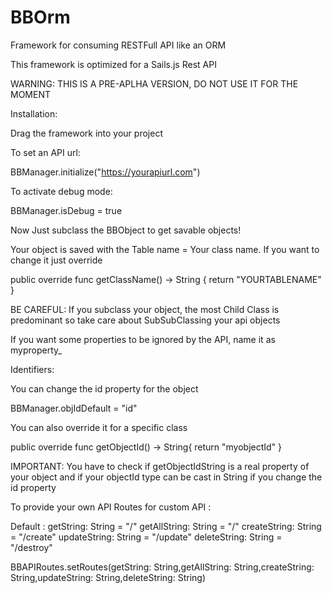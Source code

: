 # BBOrm
Framework for consuming RESTFull API like an ORM

This framework is optimized for a Sails.js Rest API

WARNING: THIS IS A PRE-APLHA VERSION, DO NOT USE IT FOR THE MOMENT

Installation:

Drag the framework into your project

To set an API url:

BBManager.initialize("https://yourapiurl.com")

To activate debug mode:

BBManager.isDebug = true

Now Just subclass the BBObject to get savable objects!

Your object is saved with the Table name = Your class name. If you want to change it just override 
    
public override func getClassName() -> String {
   return "YOURTABLENAME"
}

BE CAREFUL: If you subclass your object, the most Child Class is predominant so take care about SubSubClassing your api objects

If you want some properties to be ignored by the API, name it as myproperty_

Identifiers:

You can change the id property for the object

BBManager.objIdDefault = "id"
   
You can also override it for a specific class

public override func getObjectId() -> String{
	return "myobjectId"
}

IMPORTANT: You have to check if getObjectIdString is a real property of your object and if your objectId type can be cast in String if you change the id property

To provide your own API Routes for custom API :

Default :
getString: String = "/"
getAllString: String = "/"
createString: String = "/create"
updateString: String = "/update"
deleteString: String = "/destroy"

BBAPIRoutes.setRoutes(getString: String,getAllString: String,createString: String,updateString: String,deleteString: String)

